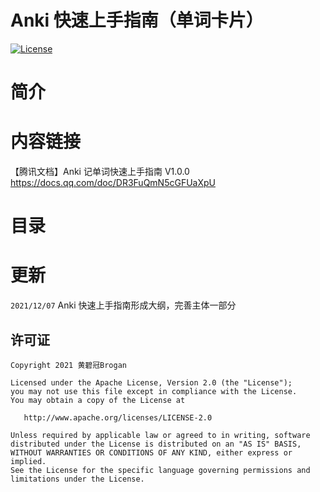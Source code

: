 # Anki 快速上手指南（单词卡片）




[![License][licenseSvg]][license]

# 简介

#  内容链接

【腾讯文档】Anki 记单词快速上手指南 V1.0.0
https://docs.qq.com/doc/DR3FuQmN5cGFUaXpU

# 目录

# 更新

`2021/12/07` Anki 快速上手指南形成大纲，完善主体一部分

## 许可证

```
Copyright 2021 黄碧冠Brogan

Licensed under the Apache License, Version 2.0 (the "License");
you may not use this file except in compliance with the License.
You may obtain a copy of the License at

   http://www.apache.org/licenses/LICENSE-2.0

Unless required by applicable law or agreed to in writing, software
distributed under the License is distributed on an "AS IS" BASIS,
WITHOUT WARRANTIES OR CONDITIONS OF ANY KIND, either express or implied.
See the License for the specific language governing permissions and
limitations under the License.
```



<!-- 许可证 -->
[licenseSvg]: https://img.shields.io/badge/License-Apache--2.0-brightgreen.svg
[license]: https://github.com/BroganGrow/AnkiHandBook/blob/main/LICENSE



